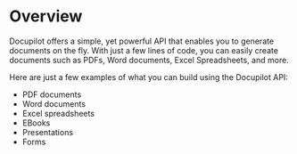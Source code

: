 # Overview

Docupilot offers a simple, yet powerful API that enables you to generate
documents on the fly. With just a few lines of code, you can easily create
documents such as PDFs, Word documents, Excel Spreadsheets, and more.

Here are just a few examples of what you can build using the Docupilot API:

- PDF documents
- Word documents
- Excel spreadsheets
- EBooks
- Presentations
- Forms
